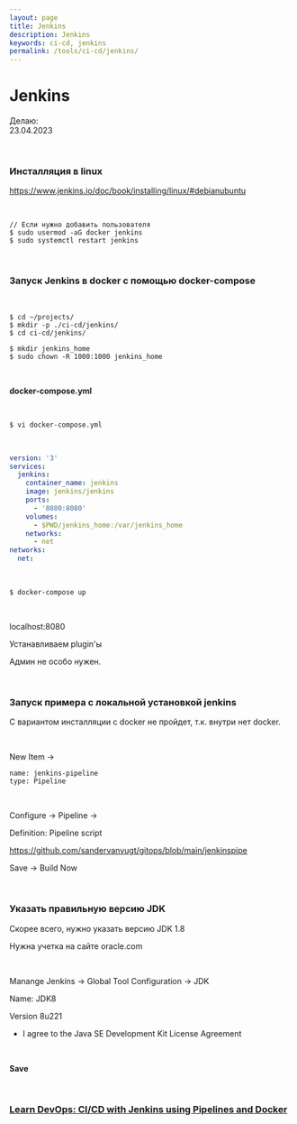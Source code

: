 ```yaml
---
layout: page
title: Jenkins
description: Jenkins
keywords: ci-cd, jenkins
permalink: /tools/ci-cd/jenkins/
---
```


# Jenkins

Делаю:  
23.04.2023

<br/>

### Инсталляция в linux

https://www.jenkins.io/doc/book/installing/linux/#debianubuntu

<br/>

```
// Если нужно добавить пользователя
$ sudo usermod -aG docker jenkins
$ sudo systemctl restart jenkins
```

<br/>

### Запуск Jenkins в docker с помощью docker-compose

<br/>

```
$ cd ~/projects/
$ mkdir -p ./ci-cd/jenkins/
$ cd ci-cd/jenkins/

$ mkdir jenkins_home
$ sudo chown -R 1000:1000 jenkins_home
```

<br/>

**docker-compose.yml**

<br/>

```
$ vi docker-compose.yml
```

<br/>

```yaml
version: '3'
services:
  jenkins:
    container_name: jenkins
    image: jenkins/jenkins
    ports:
      - '8080:8080'
    volumes:
      - $PWD/jenkins_home:/var/jenkins_home
    networks:
      - net
networks:
  net:
```

<br/>

```
$ docker-compose up
```

<br/>

localhost:8080

Устанавливаем plugin'ы

Админ не особо нужен.

<br/>

### Запуск примера с локальной установкой jenkins

С вариантом инсталляции с docker не пройдет, т.к. внутри нет docker.

<br/>

New Item ->

```
name: jenkins-pipeline
type: Pipeline
```

<br/>

Configure -> Pipeline ->

Definition: Pipeline script

https://github.com/sandervanvugt/gitops/blob/main/jenkinspipe

Save -> Build Now

<br/>

### Указать правильную версию JDK

Скорее всего, нужно указать версию JDK 1.8

Нужна учетка на сайте oracle.com

<br/>

Manange Jenkins -> Global Tool Configuration -> JDK

Name: JDK8

Version 8u221

- I agree to the Java SE Development Kit License Agreement

<br/>

**Save**

<br/>

### [Learn DevOps: CI/CD with Jenkins using Pipelines and Docker](https://github.com/webmakaka/Learn-DevOps-CI-CD-with-Jenkins-using-Pipelines-and-Docker)

